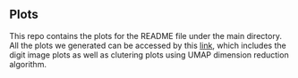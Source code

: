 ## Plots
This repo contains the plots for the README file under the main directory. All the plots we generated can be accessed by this [link](https://drive.google.com/drive/folders/1t7zAnVBjKq5iGEvfBNfDoXLPCYKMLj0K?usp=sharing), which includes the digit image plots as well as clutering plots using UMAP dimension reduction algorithm.

